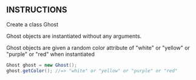 ## INSTRUCTIONS

Create a class Ghost

Ghost objects are instantiated without any arguments.

Ghost objects are given a random color attribute of "white" or "yellow" or "purple" or "red" when instantiated
```java
Ghost ghost = new Ghost();
ghost.getColor(); //=> "white" or "yellow" or "purple" or "red"
```